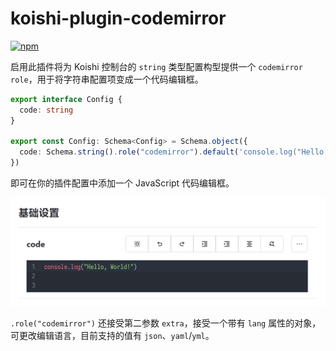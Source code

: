 # koishi-plugin-codemirror

[![npm](https://img.shields.io/npm/v/koishi-plugin-codemirror?style=flat-square)](https://www.npmjs.com/package/koishi-plugin-codemirror)

启用此插件将为 Koishi 控制台的 `string` 类型配置构型提供一个 `codemirror` `role`，用于将字符串配置项变成一个代码编辑框。

~~~typescript
export interface Config {
  code: string
}

export const Config: Schema<Config> = Schema.object({
  code: Schema.string().role("codemirror").default('console.log("Hello, World!")\n\n'),
})
~~~

即可在你的插件配置中添加一个 JavaScript 代码编辑框。

![](images/screenshot.png)

`.role("codemirror")` 还接受第二参数 `extra`，接受一个带有 `lang` 属性的对象，可更改编辑语言，目前支持的值有 `json`、`yaml`/`yml`。

